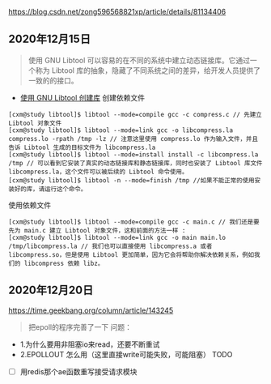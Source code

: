 https://blog.csdn.net/zong596568821xp/article/details/81134406


## 2020年12月15日
> 使用 GNU Libtool 可以容易的在不同的系统中建立动态链接库。它通过一个称为 Libtool 库的抽象，隐藏了不同系统之间的差异，给开发人员提供了一致的的接口。
- [使用 GNU Libtool 创建库](https://www.ibm.com/developerworks/cn/aix/library/1007_wuxh_libtool/index.html)
创建依赖文件
```
[cxm@study libtool]$ libtool --mode=compile gcc -c compress.c // 先建立 Libtool 对象文件
[cxm@study libtool]$ libtool --mode=link gcc -o libcompress.la compress.lo -rpath /tmp -lz // 注意这里使用 compress.lo 作为输入文件，并且告诉 Libtool 生成的目标文件为 libcompress.la
[cxm@study libtool]$ libtool --mode=install install -c libcompress.la /tmp // 可以看到它安装了真实的动态链接库和静态链接库，同时也安装了 Libtool 库文件 libcompress.la，这个文件可以被后续的 Libtool 命令使用。
[cxm@study libtool]$ libtool -n --mode=finish /tmp //如果不能正常的使用安装好的库，请运行这个命令。
```
使用依赖文件
```
[cxm@study libtool]$ libtool --mode=compile gcc -c main.c // 我们还是要先为 main.c 建立 Libtool 对象文件，这和前面的方法一样 :
[cxm@study libtool]$ libtool --mode=link gcc -o main main.lo /tmp/libcompress.la // 我们也可以直接使用 libcompress.a 或者 libcompress.so，但是使用 Libtool 更加简单，因为它会将帮助你解决依赖关系，例如我们的 libcompress 依赖 libz。
```

## 2020年12月20日
https://time.geekbang.org/column/article/143245
> 把epoll的程序完善了一下
问题：
- 1.为什么要用非阻塞io来read，还要不断重试
- 2.EPOLLOUT 怎么用（这里直接write可能失败，可能阻塞）
TODO
- [ ] 用redis那个ae函数重写接受请求模块